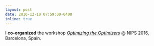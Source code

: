 ```yaml
---
layout: post
date: 2016-12-10 07:59:00-0400
inline: true
---
```


I **co-organized** the workshop [*Optimizing the Optimizers*](http://www.probabilistic-numerics.org/en/latest/research/meetings/NIPS2016.html) @ NIPS 2016, Barcelona, Spain.
